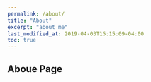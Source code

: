 ```yaml
---
permalink: /about/
title: "About"
excerpt: "about me"
last_modified_at: 2019-04-03T15:15:09-04:00
toc: true
---
```


## Aboue Page  
